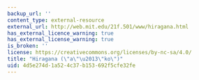 ```yaml
---
backup_url: ''
content_type: external-resource
external_url: http://web.mit.edu/21f.501/www/hiragana.html
has_external_licence_warning: true
has_external_license_warning: true
is_broken: ''
license: https://creativecommons.org/licenses/by-nc-sa/4.0/
title: "Hiragana (\"a\"\u2013\"ko\")"
uid: 4d5e274d-1a52-4c37-b153-692f5cfe32fe
---
```

